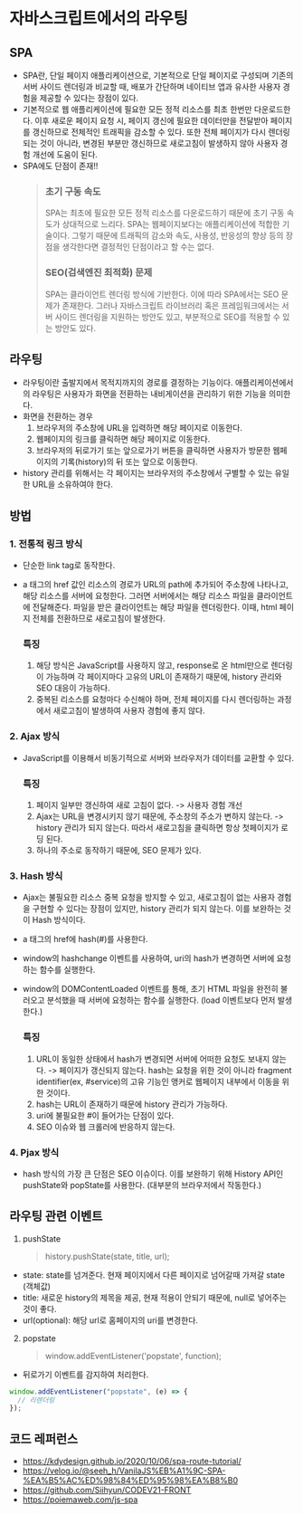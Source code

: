 # 자바스크립트에서의 라우팅

## SPA

- SPA란, 단일 페이지 애플리케이션으로, 기본적으로 단일 페이지로 구성되며 기존의 서버 사이드 렌더링과 비교할 때, 배포가 간단하며 네이티브 앱과 유사한 사용자 경험을 제공할 수 있다는 장점이 있다.
- 기본적으로 웹 애플리케이션에 필요한 모든 정적 리소스를 최초 한번만 다운로드한다. 이후 새로운 페이지 요청 시, 페이지 갱신에 필요한 데이터만을 전달받아 페이지를 갱신하므로 전체적인 트래픽을 감소할 수 있다. 또한 전체 페이지가 다시 렌더링 되는 것이 아니라, 변경된 부분만 갱신하므로 새로고침이 발생하지 않아 <italic>사용자 경험</italic> 개선에 도움이 된다.
- SPA에도 단점이 존재!!
  > ### 초기 구동 속도
  >
  > SPA는 최초에 필요한 모든 정적 리소스를 다운로드하기 때문에 초기 구동 속도가 상대적으로 느리다. SPA는 웹페이지보다는 애플리케이션에 적합한 기술이다. 그렇기 때문에 트래픽의 감소와 속도, 사용성, 반응성의 향상 등의 장점을 생각한다면 결정적인 단점이라고 할 수는 없다.
  >
  > ### SEO(검색엔진 최적화) 문제
  >
  > SPA는 클라이언트 렌더링 방식에 기반한다. 이에 따라 SPA에서는 SEO 문제가 존재한다. 그러나 자바스크립트 라이브러리 혹은 프레임워크에서는 서버 사이드 렌더링을 지원하는 방안도 있고, 부분적으로 SEO를 적용할 수 있는 방안도 있다.

## 라우팅

- 라우팅이란 출발지에서 목적지까지의 경로를 결정하는 기능이다. 애플리케이션에서의 라우팅은 사용자가 화면을 전환하는 내비게이션을 관리하기 위한 기능을 의미한다.
- 화면을 전환하는 경우
  1. 브라우저의 주소창에 URL을 입력하면 해당 페이지로 이동한다.
  2. 웹페이지의 링크를 클릭하면 해당 페이지로 이동한다.
  3. 브라우저의 뒤로가기 또는 앞으로가기 버튼을 클릭하면 사용자가 방문한 웹페이지의 기록(history)의 뒤 또는 앞으로 이동한다.
- history 관리를 위해서는 각 페이지는 브라우저의 주소창에서 구별할 수 있는 유일한 URL을 소유하여야 한다.

## 방법

### 1. 전통적 링크 방식

- 단순한 link tag로 동작한다.
- a 태그의 href 값인 리소스의 경로가 URL의 path에 추가되어 주소창에 나타나고, 해당 리소스를 서버에 요청한다. 그러면 서버에서는 해당 리소스 파일을 클라이언트에 전달해준다. 파일을 받은 클라이언트는 해당 파일을 렌더링한다. 이때, html 페이지 전체를 전환하므로 새로고침이 발생한다.

  ### 특징

  1. 해당 방식은 JavaScript를 사용하지 않고, response로 온 html만으로 렌더링이 가능하며 각 페이지마다 고유의 URL이 존재하기 때문에, history 관리와 SEO 대응이 가능하다.
  2. 중복된 리소스를 요청마다 수신해야 하며, 전체 페이지를 다시 렌더링하는 과정에서 새로고침이 발생하여 사용자 경험에 좋지 않다.

### 2. Ajax 방식

- JavaScript를 이용해서 비동기적으로 서버와 브라우저가 데이터를 교환할 수 있다.

  ### 특징

  1. 페이지 일부만 갱신하여 새로 고침이 없다. -> 사용자 경험 개선
  2. Ajax는 URL을 변경시키지 않기 때문에, 주소창의 주소가 변하지 않는다. -> history 관리가 되지 않는다. 따라서 새로고침을 클릭하면 항상 첫페이지가 로딩 된다.
  3. 하나의 주소로 동작하기 때문에, SEO 문제가 있다.

### 3. Hash 방식

- Ajax는 불필요한 리소스 중복 요청을 방지할 수 있고, 새로고침이 없는 사용자 경험을 구현할 수 있다는 장점이 있지만, history 관리가 되지 않는다. 이를 보완하는 것이 Hash 방식이다.
- a 태그의 href에 hash(#)를 사용한다.
- window의 hashchange 이벤트를 사용하여, uri의 hash가 변경하면 서버에 요청하는 함수를 실행한다.
- window의 DOMContentLoaded 이벤트를 통해, 초기 HTML 파일을 완전히 불러오고 분석했을 때 서버에 요청하는 함수를 실행한다. (load 이벤트보다 먼저 발생한다.)

  ### 특징

  1. URL이 동일한 상태에서 hash가 변경되면 서버에 어떠한 요청도 보내지 않는다. -> 페이지가 갱신되지 않는다. hash는 요청을 위한 것이 아니라 fragment identifier(ex, #service)의 고유 기능인 앵커로 웹페이지 내부에서 이동을 위한 것이다.
  2. hash는 URL이 존재하기 때문에 history 관리가 가능하다.
  3. uri에 불필요한 #이 들어가는 단점이 있다.
  4. SEO 이슈와 웹 크롤러에 반응하지 않는다.

### 4. Pjax 방식

- hash 방식의 가장 큰 단점은 SEO 이슈이다. 이를 보완하기 위해 History API인 pushState와 popState를 사용한다. (대부분의 브라우저에서 작동한다.)

## 라우팅 관련 이벤트

1. pushState
   > history.pushState(state, title, url);

- state: state를 넘겨준다. 현재 페이지에서 다른 페이지로 넘어갈때 가져갈 state (객체값)
- title: 새로운 history의 제목을 제공, 현재 적용이 안되기 때문에, null로 넣어주는 것이 좋다.
- url(optional): 해당 url로 홈페이지의 uri를 변경한다.

2. popstate
   > window.addEventListener('popstate', function);

- 뒤로가기 이벤트를 감지하여 처리한다.

```javascript
window.addEventListener("popstate", (e) => {
  // 리렌더링
});
```

## 코드 레퍼런스

- https://kdydesign.github.io/2020/10/06/spa-route-tutorial/
- https://velog.io/@seeh_h/VanilaJS%EB%A1%9C-SPA-%EA%B5%AC%ED%98%84%ED%95%98%EA%B8%B0
- https://github.com/Siihyun/CODEV21-FRONT
- https://poiemaweb.com/js-spa
